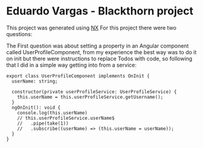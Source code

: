 # Eduardo Vargas - Blackthorn project

This project was generated using  [NX](https://nx.dev/)
For this project there were two questions:

The First question was about setting a property in an Angular component called UserProfileComponent, from my experience the best way was to do it on init but there were instructions to replace Todos with code, so following that I did in a simple way getting into from a service:

```
export class UserProfileComponent implements OnInit {
  userName: string;

  constructor(private userProfileService: UserProfileService) {
    this.userName = this.userProfileService.getUsername();
  }
  ngOnInit(): void {
    console.log(this.userName)
    // this.userProfileService.userName$
    //   .pipe(take(1))
    //   .subscribe((userName) => (this.userName = userName));
  }
}
```